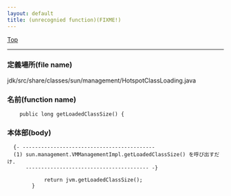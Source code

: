 ```yaml
---
layout: default
title: (unrecognied function)(FIXME!)
---
```

[Top](../index.html)

--- 
### 定義場所(file name)
jdk/src/share/classes/sun/management/HotspotClassLoading.java

### 名前(function name)
```
    public long getLoadedClassSize() {
```

### 本体部(body)
```
  {- -------------------------------------------
  (1) sun.management.VMManagementImpl.getLoadedClassSize() を呼び出すだけ.
      ---------------------------------------- -}

	        return jvm.getLoadedClassSize();
	    }
	
```


